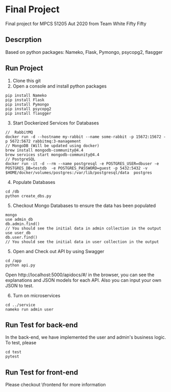# Final Project

Final project for MPCS 51205 Aut 2020 from Team White Fifty Fifty 

## Descrption
Based on python packages: Nameko, Flask, Pymongo, psycopg2, flasgger

## Run Project
1. Clone this git
2. Open a console and install python packages
```
pip install Nameko
pip install Flask
pip install Pymongo
pip install psycopg2
pip install flasgger
```

3. Start Dockerized Services for Databases
```
//  RabbitMQ
docker run -d --hostname my-rabbit --name some-rabbit -p 15672:15672 -p 5672:5672 rabbitmq:3-management
// MongoDB (Will be updated using docker)
brew install mongodb-community@4.4
brew services start mongodb-community@4.4
// PostgreSQL
docker run -it -d --rm --name postgresql -e POSTGRES_USER=dbuser -e POSTGRES_DB=testdb  -e POSTGRES_PASSWORD=guest -p 5432:5432 -v $HOME/docker/volumes/postgres:/var/lib/postgresql/data  postgres
```

4. Populate Databases 
```
cd /db
python create_dbs.py
```

5. Checkout Mongo Databases to ensure the data has been populated
```
mongo
use admin_db
db.admin.find()
// You should see the initial data in admin collection in the output
use user_db
db.user.find()
// You should see the initial data in user collection in the output
```

5. Open and Check out API by using Swagger
```
cd /app
python api.py
```
Open http://localhost:5000/apidocs/#/ in the browser, you can see the explanations and JSON models for each API. Also you can input your own JSON to test.


6. Turn on microservices
```
cd ../service
nameko run admin user
```
## Run Test for back-end
In the back-end, we have implemented the user and admin's business logic. To test, please 
```
cd test
pytest
```

## Run Test for front-end
Please checkout \frontend for more information
